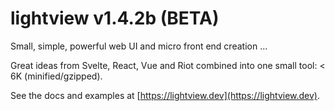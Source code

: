 # lightview v1.4.2b (BETA)

Small, simple, powerful web UI and micro front end creation ...

Great ideas from Svelte, React, Vue and Riot combined into one small tool: < 6K (minified/gzipped).

See the docs and examples at [https://lightview.dev](https://lightview.dev).

